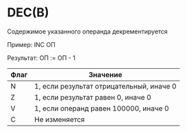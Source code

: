 # DEC(B)

Содержимое указанного операнда декрементируется

Пример: INC ОП

Результат: ОП := ОП - 1

| Флаг | Значение                                 |
|------|------------------------------------------|
| N    | 1, если результат отрицательный, иначе 0 |
| Z    | 1, если результат равен 0, иначе 0       |
| V    | 1, если операнд равен 100000, иначе 0    |
| C    | Не изменяется                            |